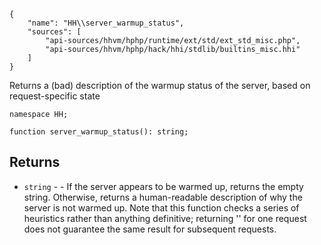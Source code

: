 ``` yamlmeta
{
    "name": "HH\\server_warmup_status",
    "sources": [
        "api-sources/hhvm/hphp/runtime/ext/std/ext_std_misc.php",
        "api-sources/hhvm/hphp/hack/hhi/stdlib/builtins_misc.hhi"
    ]
}
```




Returns a (bad) description of the warmup status of the server, based on
request-specific state




``` Hack
namespace HH;

function server_warmup_status(): string;
```




## Returns




+ ` string ` - - If the server appears to be warmed up, returns the empty
  string. Otherwise, returns a human-readable description of why the server is
  not warmed up. Note that this function checks a series of heuristics rather
  than anything definitive; returning '' for one request does not guarantee
  the same result for subsequent requests.
<!-- HHAPIDOC -->
